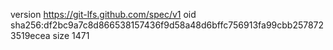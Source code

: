 version https://git-lfs.github.com/spec/v1
oid sha256:df2bc9a7c8d866538157436f9d58a48d6bffc756913fa99cbb2578723519ecea
size 1471

